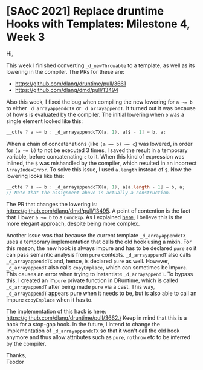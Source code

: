 # [SAoC 2021] Replace druntime Hooks with Templates: Milestone 4, Week 3

Hi,

This week I finished converting `_d_newThrowable` to a template, as well as its lowering in the compiler.
The PRs for these are:
- https://github.com/dlang/druntime/pull/3661
- https://github.com/dlang/dmd/pull/13494

Also this week, I fixed the bug when compiling the new lowering for `a ~= b` to either `_d_arrayappendcTX` or `_d_arrayappendT`.
It turned out it was because of how `$` is evaluated by the compiler.
The initial lowering when `b` was a single element looked like this:
```d
__ctfe ? a ~= b : _d_arrayappendcTX(a, 1), a[$ - 1] = b, a;
```
When a chain of concatenations (like `(a ~= b) ~= c`) was lowered, in order for `(a ~= b)` to not be executed 3 times, I saved the result in a temporary variable, before concatenating `c` to it.
When this kind of expression was inlined, the `$` was mishandled by the compiler, which resulted in an incorrect `ArrayIndexError`.
To solve this issue, I used `a.length` instead of `$`.
Now the lowering looks like this:
```d
__ctfe ? a ~= b : _d_arrayappendcTX(a, 1), a[a.length - 1] = b, a;
// Note that the assignment above is actually a construction.
```
The PR that changes the lowering is: https://github.com/dlang/dmd/pull/13495.
A point of contention is the fact that I lower `a ~= b` to a `CondExp`.
As I explained [here](https://github.com/dlang/dmd/pull/13495#discussion_r780274768), I believe this is the more elegant approach, despite being more complex.

Another issue was that because the current template `_d_arrayappendcTX` uses a temporary implementation that calls the old hook using a mixin.
For this reason, the new hook is always impure and has to be declared `pure` so it can pass semantic analysis from `pure` contexts.
`_d_arrayappendT` also calls `_d_arrayappendcTX` and, hence, is declared `pure` as well.
However, `_d_arrayappendT` also calls `copyEmplace`, which can sometimes be im`pure`.
This causes an error when trying to instantiate `_d_arrayappendT`.
To bypass this, I created an im`pure` private function in DRuntime, which is called `_d_arrayappendT` after being made `pure` via a cast.
This way, `_d_arrayappendT` appears pure when it needs to be, but is also able to call an impure `copyEmplace` when it has to.

The implementation of this hack is here: https://github.com/dlang/druntime/pull/3662.\
Keep in mind that this is a hack for a stop-gap hook.
In the future, I intend to change the implementation of `_d_arrayappendcTX` so that it won't call the old hook anymore and thus allow attributes such as `pure`, `nothrow` etc to be inferred by the compiler.

Thanks,\
Teodor
